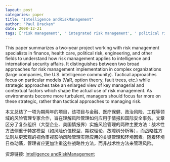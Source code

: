 ```yaml
---
layout: post
categories: paper
title: "Intelligence andRiskManagement"
author: "Paul Bracken"
date: 2008-12-21
tags: ['risk management', ' integrated risk management', ' political risk', ' competitive intelligence']
---
```


This paper summarizes a two-year project working with risk management specialists in finance, health care, political risk, engineering, and other fields to understand how risk management applies to intelligence and international security affairs.  It distinguishes between two broad approaches for risk management implementation in complex organizations (large companies, the U.S. intelligence community).  Tactical approaches focus on particular models (VaR, option theory, fault trees, etc.) while strategic approaches take an enlarged view of key managerial and contextual factors which shape the actual use of risk management.  As environments become more turbulent, managers should focus far more on these strategic, rather than tactical approaches to managing risk.

本文总结了一项为期两年的项目，该项目与金融、医疗保健、政治风险、工程等领域的风险管理专家合作，旨在理解风险管理如何应用于情报和国际安全事务。文章区分了复杂组织（大型企业、美国情报界）实施风险管理的两种主要方法：战术性方法侧重于特定模型（如风险价值模型、期权理论、故障树分析等），而战略性方法则从更宏观的视角审视影响风险管理实际应用的关键管理和环境因素。随着环境日益动荡，管理者应更加注重这些战略性方法，而非战术性方法来管理风险。

资源链接: [Intelligence andRiskManagement](https://papers.ssrn.com/sol3/papers.cfm?abstract_id=1318253)
